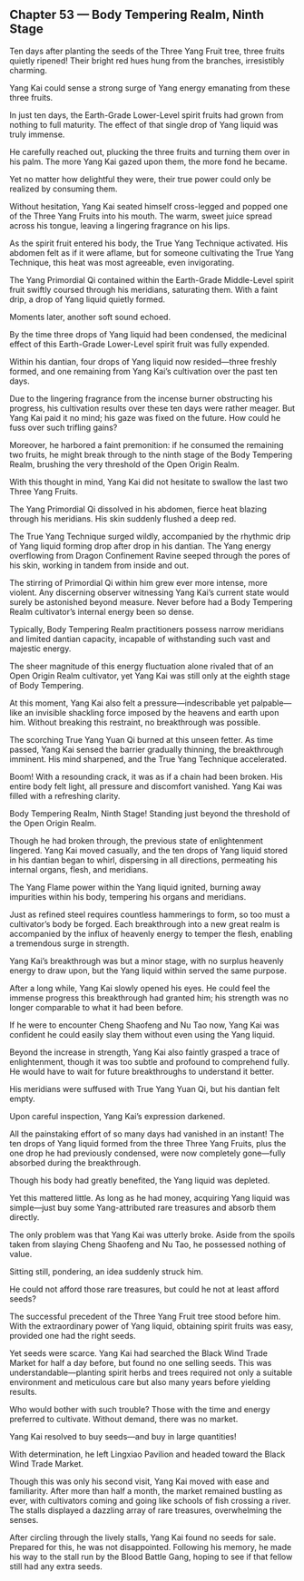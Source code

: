 ## Chapter 53 — Body Tempering Realm, Ninth Stage

Ten days after planting the seeds of the Three Yang Fruit tree, three fruits quietly ripened! Their bright red hues hung from the branches, irresistibly charming.

Yang Kai could sense a strong surge of Yang energy emanating from these three fruits.

In just ten days, the Earth-Grade Lower-Level spirit fruits had grown from nothing to full maturity. The effect of that single drop of Yang liquid was truly immense.

He carefully reached out, plucking the three fruits and turning them over in his palm. The more Yang Kai gazed upon them, the more fond he became.

Yet no matter how delightful they were, their true power could only be realized by consuming them.

Without hesitation, Yang Kai seated himself cross-legged and popped one of the Three Yang Fruits into his mouth. The warm, sweet juice spread across his tongue, leaving a lingering fragrance on his lips.

As the spirit fruit entered his body, the True Yang Technique activated. His abdomen felt as if it were aflame, but for someone cultivating the True Yang Technique, this heat was most agreeable, even invigorating.

The Yang Primordial Qi contained within the Earth-Grade Middle-Level spirit fruit swiftly coursed through his meridians, saturating them. With a faint drip, a drop of Yang liquid quietly formed.

Moments later, another soft sound echoed.

By the time three drops of Yang liquid had been condensed, the medicinal effect of this Earth-Grade Lower-Level spirit fruit was fully expended.

Within his dantian, four drops of Yang liquid now resided—three freshly formed, and one remaining from Yang Kai’s cultivation over the past ten days.

Due to the lingering fragrance from the incense burner obstructing his progress, his cultivation results over these ten days were rather meager. But Yang Kai paid it no mind; his gaze was fixed on the future. How could he fuss over such trifling gains?

Moreover, he harbored a faint premonition: if he consumed the remaining two fruits, he might break through to the ninth stage of the Body Tempering Realm, brushing the very threshold of the Open Origin Realm.

With this thought in mind, Yang Kai did not hesitate to swallow the last two Three Yang Fruits.

The Yang Primordial Qi dissolved in his abdomen, fierce heat blazing through his meridians. His skin suddenly flushed a deep red.

The True Yang Technique surged wildly, accompanied by the rhythmic drip of Yang liquid forming drop after drop in his dantian. The Yang energy overflowing from Dragon Confinement Ravine seeped through the pores of his skin, working in tandem from inside and out.

The stirring of Primordial Qi within him grew ever more intense, more violent. Any discerning observer witnessing Yang Kai’s current state would surely be astonished beyond measure. Never before had a Body Tempering Realm cultivator’s internal energy been so dense.

Typically, Body Tempering Realm practitioners possess narrow meridians and limited dantian capacity, incapable of withstanding such vast and majestic energy.

The sheer magnitude of this energy fluctuation alone rivaled that of an Open Origin Realm cultivator, yet Yang Kai was still only at the eighth stage of Body Tempering.

At this moment, Yang Kai also felt a pressure—indescribable yet palpable—like an invisible shackling force imposed by the heavens and earth upon him. Without breaking this restraint, no breakthrough was possible.

The scorching True Yang Yuan Qi burned at this unseen fetter. As time passed, Yang Kai sensed the barrier gradually thinning, the breakthrough imminent. His mind sharpened, and the True Yang Technique accelerated.

Boom! With a resounding crack, it was as if a chain had been broken. His entire body felt light, all pressure and discomfort vanished. Yang Kai was filled with a refreshing clarity.

Body Tempering Realm, Ninth Stage! Standing just beyond the threshold of the Open Origin Realm.

Though he had broken through, the previous state of enlightenment lingered. Yang Kai moved casually, and the ten drops of Yang liquid stored in his dantian began to whirl, dispersing in all directions, permeating his internal organs, flesh, and meridians.

The Yang Flame power within the Yang liquid ignited, burning away impurities within his body, tempering his organs and meridians.

Just as refined steel requires countless hammerings to form, so too must a cultivator’s body be forged. Each breakthrough into a new great realm is accompanied by the influx of heavenly energy to temper the flesh, enabling a tremendous surge in strength.

Yang Kai’s breakthrough was but a minor stage, with no surplus heavenly energy to draw upon, but the Yang liquid within served the same purpose.

After a long while, Yang Kai slowly opened his eyes. He could feel the immense progress this breakthrough had granted him; his strength was no longer comparable to what it had been before.

If he were to encounter Cheng Shaofeng and Nu Tao now, Yang Kai was confident he could easily slay them without even using the Yang liquid.

Beyond the increase in strength, Yang Kai also faintly grasped a trace of enlightenment, though it was too subtle and profound to comprehend fully. He would have to wait for future breakthroughs to understand it better.

His meridians were suffused with True Yang Yuan Qi, but his dantian felt empty.

Upon careful inspection, Yang Kai’s expression darkened.

All the painstaking effort of so many days had vanished in an instant! The ten drops of Yang liquid formed from the three Three Yang Fruits, plus the one drop he had previously condensed, were now completely gone—fully absorbed during the breakthrough.

Though his body had greatly benefited, the Yang liquid was depleted.

Yet this mattered little. As long as he had money, acquiring Yang liquid was simple—just buy some Yang-attributed rare treasures and absorb them directly.

The only problem was that Yang Kai was utterly broke. Aside from the spoils taken from slaying Cheng Shaofeng and Nu Tao, he possessed nothing of value.

Sitting still, pondering, an idea suddenly struck him.

He could not afford those rare treasures, but could he not at least afford seeds?

The successful precedent of the Three Yang Fruit tree stood before him. With the extraordinary power of Yang liquid, obtaining spirit fruits was easy, provided one had the right seeds.

Yet seeds were scarce. Yang Kai had searched the Black Wind Trade Market for half a day before, but found no one selling seeds. This was understandable—planting spirit herbs and trees required not only a suitable environment and meticulous care but also many years before yielding results.

Who would bother with such trouble? Those with the time and energy preferred to cultivate. Without demand, there was no market.

Yang Kai resolved to buy seeds—and buy in large quantities!

With determination, he left Lingxiao Pavilion and headed toward the Black Wind Trade Market.

Though this was only his second visit, Yang Kai moved with ease and familiarity. After more than half a month, the market remained bustling as ever, with cultivators coming and going like schools of fish crossing a river. The stalls displayed a dazzling array of rare treasures, overwhelming the senses.

After circling through the lively stalls, Yang Kai found no seeds for sale. Prepared for this, he was not disappointed. Following his memory, he made his way to the stall run by the Blood Battle Gang, hoping to see if that fellow still had any extra seeds.